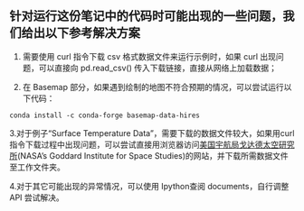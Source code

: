 ## 针对运行这份笔记中的代码时可能出现的一些问题，我们给出以下参考解决方案

1. 需要使用 curl 指令下载 csv 格式数据文件来运行示例时，如果 curl 出现问题，可以直接向 pd.read_csv() 传入下载链接，直接从网络上加载数据；

2. 在 Basemap 部分，如果遇到绘制的地图不符合预期的情况，可以尝试运行以下代码：

```
conda install -c conda-forge basemap-data-hires
```

3.对于例子“Surface Temperature Data”，需要下载的数据文件较大，如果用curl指令下载过程中出现问题，可以尝试直接用浏览器访问[美国宇航局戈达德太空研究所](http://data.giss.nasa.gov/)(NASA’s Goddard Institute for Space Studies)的网站，并下载所需数据文件至工作文件夹。

4.对于其它可能出现的异常情况，可以使用 Ipython查阅 documents，自行调整 API 尝试解决。


